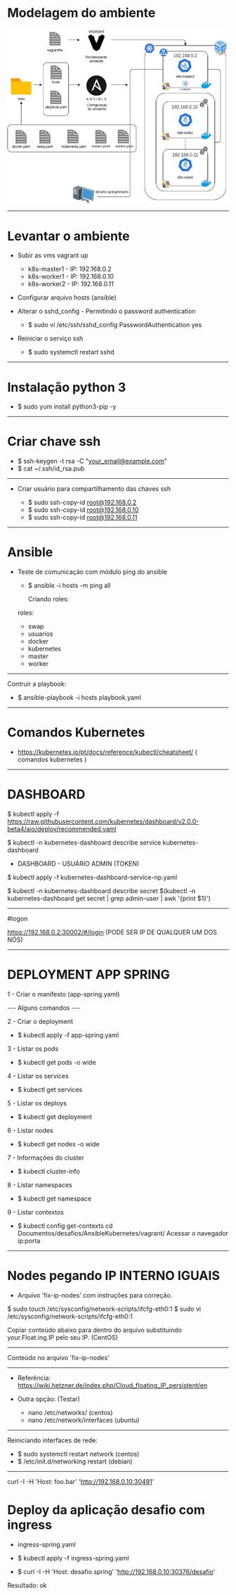 # Modelagem do ambiente 

![](/imagem/kubernetes.jpeg)

---

# Levantar o ambiente

- Subir as vms
  vagrant up

  - k8s-master1 - IP: 192.168.0.2
  - k8s-worker1 - IP: 192.168.0.10
  - k8s-worker2 - IP: 192.168.0.11
  
- Configurar arquivo hosts (ansible) 

- Alterar o sshd_config - Permitindo o password authentication

  - $ sudo vi /etc/ssh/sshd_config
    PasswordAuthentication yes

- Reiniciar o serviço ssh

  - $ sudo systemctl restart sshd
---

# Instalação python 3
  - $ sudo yum install python3-pip -y
---

# Criar chave ssh

  - $ ssh-keygen -t rsa -C "your_email@example.com"
  - $ cat ~/.ssh/id_rsa.pub 
  --- 
- Criar usuário para compartilhamento das chaves ssh

  - $  sudo ssh-copy-id root@192.168.0.2
  - $  sudo ssh-copy-id root@192.168.0.10
  - $  sudo ssh-copy-id root@192.168.0.11
---

# Ansible  

- Teste de comunicação com módulo ping do ansible
  - $ ansible -i hosts -m ping all

    Criando roles:
  
  roles:
    - swap
    - usuarios
    - docker
    - kubernetes
    - master
    - worker

---

Contruir a playbook:

- $ ansible-playbook -i hosts playbook.yaml
  
---

# Comandos Kubernetes    

- https://kubernetes.io/pt/docs/reference/kubectl/cheatsheet/   ( comandos kubernetes )

---

# DASHBOARD

$ kubectl apply -f https://raw.githubusercontent.com/kubernetes/dashboard/v2.0.0-beta4/aio/deploy/recommended.yaml

$ kubectl -n kubernetes-dashboard describe service kubernetes-dashboard


- DASHBOARD - USUÁRIO ADMIN (TOKEN)

$ kubectl apply -f kubernetes-dashboard-service-np.yaml 

$ kubectl -n kubernetes-dashboard describe secret $(kubectl -n kubernetes-dashboard get secret | grep admin-user | awk '{print $1}')

--- 

#logon

https://192.168.0.2:30002/#/login (PODE SER IP DE QUALQUER UM DOS NÓS)

---

# DEPLOYMENT APP SPRING

1 - Criar o manifesto (app-spring.yaml)

--- Alguns comandos ---

2 - Criar o deployment 
  - $ kubectl apply -f app-spring.yaml  

3 - Listar os pods        
  - $ kubectl get pods -o wide

4 - Listar os services
  - $ kubectl get services

5 - Listar os deploys
  - $ kubectl get deployment

6 - Listar nodes
  - $ kubectl get nodes -o wide

7 - Informações do cluster
  - $ kubectl cluster-info

8 - Listar namespaces
  - $ kubectl get namespace

9 - Listar contextos
  - $ kubectl config get-contexts
cd Documentos/desafios/AnsibleKubernetes/vagrant/
Acessar o navegador ip:porta

---

# Nodes pegando IP INTERNO IGUAIS

- Arquivo 'fix-ip-nodes' com instruções para correção.

$ sudo touch /etc/sysconfig/network-scripts/ifcfg-eth0:1
$ sudo vi /etc/sysconfig/network-scripts/ifcfg-eth0:1

Copiar conteúdo abaixo para dentro do arquivo substituindo your.Float.ing.IP pelo seu IP. (CentOS)
___________________________________________________________________________

Conteúdo no arquivo 'fix-ip-nodes'
___________________________________________________________________________

- Referência: https://wiki.hetzner.de/index.php/Cloud_floating_IP_persistent/en

- Outra opção: (Testar)
  - nano /etc/networks/ (centos)
  - nano /etc/network/interfaces (ubuntu)
---

Reiniciando interfaces de rede:

- $ sudo systemctl restart network (centos)
- $ /etc/init.d/networking restart (debian)

---
curl -I -H 'Host: foo.bar' 'http://192.168.0.10:30491'

# Deploy da aplicação desafio com ingress 

- ingress-spring.yaml

- $ kubectl apply -f ingress-spring.yaml

- $ curl -I -H 'Host: desafio.spring' 'http://192.168.0.10:30376/desafio'

Resultado: ok


